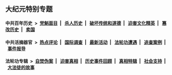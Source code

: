 ## 大纪元特别专题

#### 中共百年历史 &nbsp;>&nbsp; [党魁面目](indexes/nf1176107/README.md?05230430) &nbsp;| &nbsp; [杀人历史](indexes/nf1176106/README.md?05230430) &nbsp;| &nbsp; [破坏传统和道德](indexes/nf1176106/README.md?05230430) &nbsp;| &nbsp; [迫害文化精英](indexes/nf1176111/README.md?05230430) &nbsp;| &nbsp; [篡改历史](indexes/nf1176115/README.md?05230430) &nbsp;| &nbsp; [卖国](indexes/nf1176117/README.md?05230430) 

#### 中共活摘器官 &nbsp;>&nbsp; [热点评论](indexes/nf5879/README.md?05230430) &nbsp;| &nbsp; [国际调查](indexes/nf5947/README.md?05230430) &nbsp;| &nbsp; [最新活动](indexes/nf5883/README.md?05230430) &nbsp;| &nbsp; [法轮功遭遇](indexes/nf5881/README.md?05230430) &nbsp;| &nbsp; [追查案例](indexes/nf5880/README.md?05230430) &nbsp;| &nbsp; [事件报导](indexes/nf5877/README.md?05230430) 

#### 法轮功专辑 &nbsp;>&nbsp; [自焚伪案](indexes/nf5562/README.md?05230430) &nbsp;| &nbsp; [迫害真相](indexes/nf4379/README.md?05230430) &nbsp;| &nbsp; [历史事件回顾](indexes/nf5793/README.md?05230430) &nbsp;| &nbsp; [真相特辑](indexes/nf4389/README.md?05230430) &nbsp;| &nbsp; [社会支持](indexes/nf4386/README.md?05230430) &nbsp;| &nbsp; [大法徒的故事](indexes/nf1147481/README.md?05230430) 
